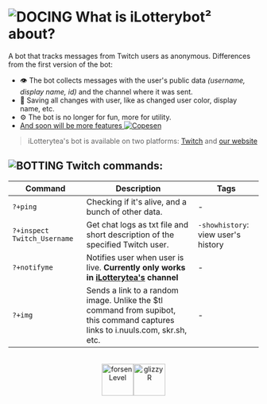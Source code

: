 # <img src="https://cdn.betterttv.net/emote/5f1387fd65fe924464ee0338/1x" title="DOCING"> What is iLotterybot² about?
A bot that tracks messages from Twitch users as anonymous. Differences from the first version of the bot:
+ 👁 The bot collects messages with the user's public data *(username, display name, id)* and the channel where it was sent.
+ 💾 Saving all changes with user, like as changed user color, display name, etc.
+ ⚙ The bot is no longer for fun, more for utility.
+ [And soon will be more features <img src="https://cdn.frankerfacez.com/emote/568146/1" alt="Copesen" title="Copesen">](https://github.com/notdankenough/iLotteryteaLive/projects/1)

> iLotterytea's bot is available on two platforms: [Twitch](https://twitch.tv/fembajtea) and [our website](https://hmmtodayiwill.ru/)

## <img src="https://cdn.betterttv.net/emote/602de36bee839b1e5ec6deeb/1x" title="BOTTING"> Twitch commands:
| Command | Description | Tags
| --- | --- | --- |
| `?+ping` | Checking if it's alive, and a bunch of other data. | - |
| `?+inspect Twitch_Username` | Get chat logs as txt file and short description of the specified Twitch user. | `-showhistory`: view user's history |
| `?+notifyme` | Notifies user when user is live. **Currently only works in [iLotterytea's](https://twitch.tv/ilotterytea) channel** | - |
| `?+img` | Sends a link to a random image. Unlike the $tl command from supibot, this command captures links to i.nuuls.com, skr.sh, etc. | - |

<br>
<div align="center">
<img title="forsenLevel" alt="forsenLevel" src="https://cdn.frankerfacez.com/emoticon/639606/4" width=64><img title="glizzyR" alt="glizzyR" src="https://cdn.betterttv.net/emote/60ab28a967644f1d67e8bdb5/3x" width=64>
</div>
